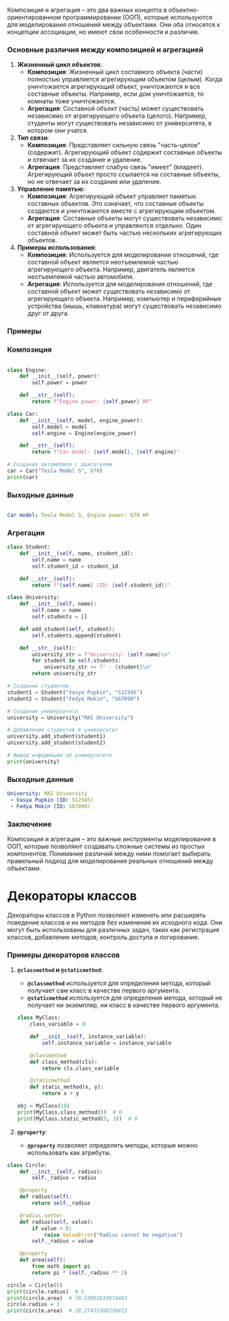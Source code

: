 
Композиция и агрегация – это два важных концепта в объектно-ориентированном программировании (ООП), которые используются для моделирования отношений между объектами. Они оба относятся к концепции ассоциации, но имеют свои особенности и различия.

### **Основные различия между композицией и агрегацией**

1. **Жизненный цикл объектов**:
    - **Композиция**: Жизненный цикл составного объекта (части) полностью управляется агрегирующим объектом (целым). Когда уничтожается агрегирующий объект, уничтожаются и все составные объекты. Например, если дом уничтожается, то комнаты тоже уничтожаются.
    - **Агрегация**: Составной объект (часть) может существовать независимо от агрегирующего объекта (целого). Например, студенты могут существовать независимо от университета, в котором они учатся.
2. **Тип связи**:
    - **Композиция**: Представляет сильную связь "часть-целое" (содержит). Агрегирующий объект содержит составные объекты и отвечает за их создание и удаление.
    - **Агрегация**: Представляет слабую связь "имеет" (владеет). Агрегирующий объект просто ссылается на составные объекты, но не отвечает за их создание или удаление.
3. **Управление памятью**:
    - **Композиция**: Агрегирующий объект управляет памятью составных объектов. Это означает, что составные объекты создаются и уничтожаются вместе с агрегирующим объектом.
    - **Агрегация**: Составные объекты могут существовать независимо от агрегирующего объекта и управляются отдельно. Один составной объект может быть частью нескольких агрегирующих объектов.
4. **Примеры использования**:
    - **Композиция**: Используется для моделирования отношений, где составной объект является неотъемлемой частью агрегирующего объекта. Например, двигатель является неотъемлемой частью автомобиля.
    - **Агрегация**: Используется для моделирования отношений, где составной объект может существовать независимо от агрегирующего объекта. Например, компьютер и периферийные устройства (мышь, клавиатура) могут существовать независимо друг от друга.

### **Примеры**

### **Композиция**

```python

class Engine:
    def __init__(self, power):
        self.power = power

    def __str__(self):
        return f"Engine power: {self.power} HP"

class Car:
    def __init__(self, model, engine_power):
        self.model = model
        self.engine = Engine(engine_power)

    def __str__(self):
        return f"Car model: {self.model}, {self.engine}"

# Создание автомобиля с двигателем
car = Car("Tesla Model S", 670)
print(car)

```

### **Выходные данные**

```yaml

Car model: Tesla Model S, Engine power: 670 HP
```

### **Агрегация**

```python
class Student:
    def __init__(self, name, student_id):
        self.name = name
        self.student_id = student_id

    def __str__(self):
        return f"{self.name} (ID: {self.student_id})"

class University:
    def __init__(self, name):
        self.name = name
        self.students = []

    def add_student(self, student):
        self.students.append(student)

    def __str__(self):
        university_str = f"University: {self.name}\n"
        for student in self.students:
            university_str += f" - {student}\n"
        return university_str

# Создание студентов
student1 = Student("Vasya Pupkin", "S12345")
student2 = Student("Fedya Mokin", "S67890")

# Создание университета
university = University("MAI University")

# Добавление студентов в университет
university.add_student(student1)
university.add_student(student2)

# Вывод информации об университете
print(university)

```

### **Выходные данные**

```yaml
University: MAI University
 - Vasya Pupkin (ID: S12345)
 - Fedya Mokin (ID: S67890)
```

### **Заключение**

Композиция и агрегация – это важные инструменты моделирования в ООП, которые позволяют создавать сложные системы из простых компонентов. Понимание различий между ними помогает выбирать правильный подход для моделирования реальных отношений между объектами.
# **Декораторы классов**

Декораторы классов в Python позволяют изменять или расширять поведение классов и их методов без изменения их исходного кода. Они могут быть использованы для различных задач, таких как регистрация классов, добавление методов, контроль доступа и логирование.

### **Примеры декораторов классов**

1. **`@classmethod` и `@staticmethod`**:
    - **`@classmethod`** используется для определения метода, который получает сам класс в качестве первого аргумента.
    - **`@staticmethod`** используется для определения метода, который не получает ни экземпляр, ни класс в качестве первого аргумента.
    
    ```python
    class MyClass:
        class_variable = 0
    
        def __init__(self, instance_variable):
            self.instance_variable = instance_variable
    
        @classmethod
        def class_method(cls):
            return cls.class_variable
    
        @staticmethod
        def static_method(x, y):
            return x + y
    
    obj = MyClass(10)
    print(MyClass.class_method())  # 0
    print(MyClass.static_method(5, 3))  # 8
    ```
    
2. **`@property`**:
    - **`@property`** позволяет определять методы, которые можно использовать как атрибуты.

```python
class Circle:
    def __init__(self, radius):
        self._radius = radius

    @property
    def radius(self):
        return self._radius

    @radius.setter
    def radius(self, value):
        if value < 0:
            raise ValueError("Radius cannot be negative")
        self._radius = value

    @property
    def area(self):
        from math import pi
        return pi * (self._radius ** 2)

circle = Circle(5)
print(circle.radius)  # 5
print(circle.area)  # 78.53981633974483
circle.radius = 3
print(circle.area)  # 28.27433388230813
```
